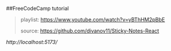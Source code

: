 ##FreeCodeCamp tutorial 

>playlist: https://www.youtube.com/watch?v=yBThHM2pBbE
>
>source: https://github.com/divanov11/Sticky-Notes-React

*http://localhost:5173/*

